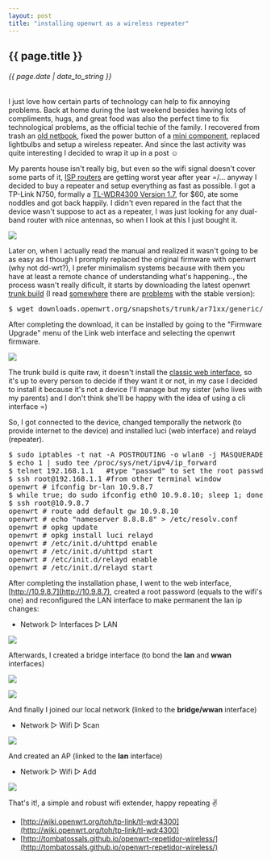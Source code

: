 ```yaml
---
layout: post
title: "installing openwrt as a wireless repeater"
---
```


## {{ page.title }}

###### {{ page.date | date_to_string }}

I just love how certain parts of technology can help to fix annoying problems. Back at home during the last weekend besides having lots of compliments, hugs, and great food was also the perfect time to fix technological problems, as the official techie of the family. I recovered from trash an [old netbook](http://www.laptopmag.com/review/laptops/lenovo-ideapad-s10e.aspx), fixed the power button of a [mini component](http://www.lg.com/ae/support-product/lg-LX-U250D), replaced lightbulbs and setup a wireless repeater. And since the last activity was quite interesting I decided to wrap it up in a post &#9786;

My parents house isn't really big, but even so the wifi signal doesn't cover some parts of it, [ISP routers](http://www.ebay.com/ctg/2Wire-2701HG-T-54-Mbps-4-Port-10-100-Wireless-G-Router-/110406908) are getting worst year after year =/... anyway I decided to buy a repeater and setup everything as fast as possible. I got a TP-Link N750, formally a [TL-WDR4300 Version 1.7](http://www.amazon.com/TP-LINK-TL-WDR4300-Wireless-Gigabit-300Mbps/dp/B0088CJT4U), for $60, ate some noddles and got back happily. I didn't even repared in the fact that the device wasn't suppose to act as a repeater, I was just looking for any dual-band router with nice antennas, so when I look at this I just bought it.

**[![](/assets/img/98.jpg)](/assets/img/98.jpg)**

Later on, when I actually read the manual and realized it wasn't going to be as easy as I though I promptly replaced the original firmware with openwrt (why not dd-wrt?), I prefer minimalism systems because with them you have at least a remote chance of understanding what's happening.., the process wasn't really dificult, it starts by downloading the latest openwrt [trunk build](http://downloads.openwrt.org/snapshots/trunk/ar71xx/) (I read [somewhere](https://forum.openwrt.org/viewtopic.php?pid=228641#p228641) there are [problems](https://forum.openwrt.org/viewtopic.php?id=48226) with the stable version):

<pre class="sh_sh">
$ wget downloads.openwrt.org/snapshots/trunk/ar71xx/generic/openwrt-ar71xx-generic-tl-wdr4300-v1-squashfs-factory.bin
</pre>

After completing the download, it can be installed by going to the "Firmware Upgrade" menu of the Link web interface and selecting the openwrt firmware.

**[![](/assets/img/99.png)](/assets/img/99.png)**

The trunk build is quite raw, it doesn't install the [classic web interface](luci.subsignal.org), so it's up to every person to decide if they want it or not, in my case I decided to install it because it's not a device I'll manage but my sister (who lives with my parents) and I don't think she'll be happy with the idea of using a cli interface =)

So, I got connected to the device, changed temporally the network (to provide internet to the device) and installed luci (web interface) and relayd (repeater).

<pre class="sh_sh">
$ sudo iptables -t nat -A POSTROUTING -o wlan0 -j MASQUERADE #share temporally wireless internet
$ echo 1 | sudo tee /proc/sys/net/ipv4/ip_forward
$ telnet 192.168.1.1   #type "passwd" to set the root passwd
$ ssh root@192.168.1.1 #from other terminal window
openwrt # ifconfig br-lan 10.9.8.7
$ while true; do sudo ifconfig eth0 10.9.8.10; sleep 1; done #press Ctrl-C several times at the end of the setup to stop it
$ ssh root@10.9.8.7
openwrt # route add default gw 10.9.8.10
openwrt # echo "nameserver 8.8.8.8" &gt; /etc/resolv.conf
openwrt # opkg update
openwrt # opkg install luci relayd
openwrt # /etc/init.d/uhttpd enable
openwrt # /etc/init.d/uhttpd start
openwrt # /etc/init.d/relayd enable
openwrt # /etc/init.d/relayd start
</pre>

After completing the installation phase, I went to the web interface, [http://10.9.8.7](http://10.9.8.7), created a root password (equals to the wifi's one) and reconfigured the LAN interface to make permanent the lan ip changes:

- Network &#x25B7; Interfaces &#x25B7; LAN

**[![](/assets/img/100.png)](/assets/img/100.png)**

Afterwards, I created a bridge interface (to bond the **lan** and **wwan** interfaces)

**[![](/assets/img/101.png)](/assets/img/101.png)**

**[![](/assets/img/openwrt-bridge.png)](/assets/img/openwrt-bridge.png)**

And finally I joined our local network (linked to the **bridge/wwan** interface)

- Network &#x25B7; Wifi &#x25B7; Scan

**[![](/assets/img/openwrt-client.png)](/assets/img/openwrt-client.png)**

And created an AP (linked to the **lan** interface)

- Network &#x25B7; Wifi &#x25B7; Add

**[![](/assets/img/openwrt-ap.png)](/assets/img/openwrt-ap.png)**

That's it!, a simple and robust wifi extender, happy repeating &#9996;

- [http://wiki.openwrt.org/toh/tp-link/tl-wdr4300](http://wiki.openwrt.org/toh/tp-link/tl-wdr4300)
- [http://tombatossals.github.io/openwrt-repetidor-wireless/](http://tombatossals.github.io/openwrt-repetidor-wireless/)
